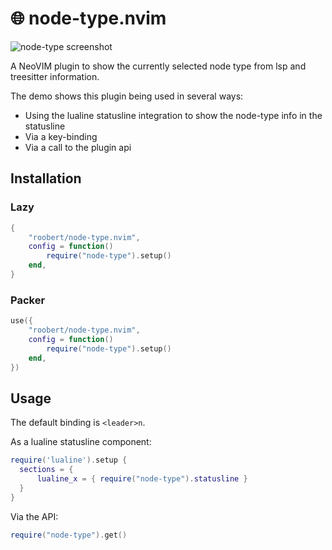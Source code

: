 # :globe_with_meridians: node-type.nvim

![node-type screenshot](https://user-images.githubusercontent.com/226654/216843214-50cace9a-a6dc-4654-aa36-bffc4aba1856.gif)

A NeoVIM plugin to show the currently selected node type from lsp and treesitter
information.

The demo shows this plugin being used in several ways:
* Using the lualine statusline integration to show the node-type info in the statusline
* Via a key-binding
* Via a call to the plugin api

## Installation

### Lazy

``` lua
{
    "roobert/node-type.nvim",
    config = function()
        require("node-type").setup()
    end,
}
```

### Packer

``` lua
use({
    "roobert/node-type.nvim",
    config = function()
        require("node-type").setup()
    end,
})
```

## Usage

The default binding is `<leader>n`.

As a lualine statusline component:

``` lua
require('lualine').setup {
  sections = {
      lualine_x = { require("node-type").statusline }
  }
}
```

Via the API:

``` lua
require("node-type").get()
```


